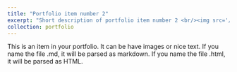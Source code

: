 ```yaml
---
title: "Portfolio item number 2"
excerpt: "Short description of portfolio item number 2 <br/><img src='/images/Abraham_vs_Werner.png'>"
collection: portfolio
---
```


This is an item in your portfolio. It can be have images or nice text. If you name the file .md, it will be parsed as markdown. If you name the file .html, it will be parsed as HTML. 
